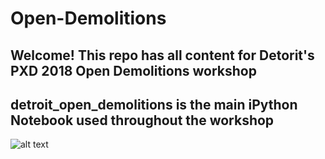 # Open-Demolitions
## Welcome! This repo has all content for Detorit's PXD 2018 Open Demolitions workshop 
## detroit_open_demolitions is the main iPython Notebook used throughout the workshop 
![alt text](https://github.com/avigailvantu/Open-Demolitions/blob/master/TotalDemoPerNighDetroit.png)
